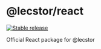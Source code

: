 # @lecstor/react

[![Stable release](https://img.shields.io/npm/v/@lecstor/utils.svg)](https://npm.im/@lecstor/utils)

Official React package for @lecstor
